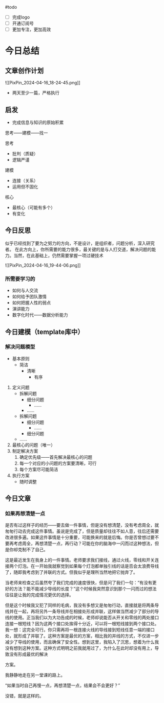 #todo 

- [ ] 完成logo
- [ ] 开通订阅号
- [ ] 更加专注，更加高效

# 今日总结
## 文章创作计划 

![[PixPin_2024-04-16_18-24-45.png]]
- 两天至少一篇，严格执行

## 启发

- 完成信息与知识的原始积累

思考——建模——找一

思考
- 批判（质疑）
- 逻辑严谨

建模
- 连接（关系）
- 运用但不固化

核心
- 最核心（可能有多个）
- 有变化

## 今日反思

似乎已经找到了要为之努力的方向，不是设计，是组织者，问题分析，深入研究者。
在此方向上，你所需要的能力很多，最关键的是与人打交道，解决问题的能力。当然，在此基础上，仍然需要掌握一项过硬技术

![[PixPin_2024-04-16_19-44-06.png]]
### 所需要学习的
- 如何与人交流
- 如何给予团队激情
- 如何把握人性的弱点
- 演讲能力
- 数字化时代——数据分析能力

## 今日建模（template库中）

### 解决问题模型

- 基本原则
	- 简洁
		- 清晰
			- 有序
	
1. 定义问题
	- 拆解问题
		- 细分问题
			- ……
		- ……
	- 拆解问题
		- 细分问题
			- ……
		- 细分问题
	- ……
2. 最核心的问题（唯一）
3. 制定解决方案
	1. 确定优先级——首先解决最核心的问题
	2. 每一个对应的小问题的方案要清晰，可行
	3. 每个方案尽可能简洁
4. 执行方案
	- 随时调整

## 今日文章

### 如果再想清楚一点

是否有过这样子的经历——要去做一件事情，但是没有想清楚，没有考虑周全，就匆匆行动去完成这件事情。虽说是完成了，但是质量却往往不如人意，往后还需要改进很多遍。如果这件事情是十分重要，可能换来的就是后悔。你是否曾想过要不要再考虑周全，再想清楚一点，再行动？可能在你的脑海中一闪而过这种想法，但是你却克制不了自己。

这是最近发生在我身上的一件事情。老师要求我们接线，通过火线，零线和开关连接两个灯泡。在一开始我就察觉到如果每个灯泡都单独引线的话是否会太浪费导线了，随即我考虑到了并联的方式。但我似乎是理所当然地把它抛弃了。

当老师来检查之后虽然夸了我们完成的速度很快，但是问了我们一句：“有没有更好的方法？能不能减少导线的长度？”这个时候我突然意识到那个一闪而过的想法往往是让我的完成情况更优的选择。

但是这个时候我又犯了同样的毛病，我没有多想又是匆匆行动，直接就是将两条导线并在一起，再将另外一条导线并在相接处形成并联，这样做当然减少了部分的导线的使用。正当我们以为大功告成的时候，老师却说能否从开关和零线的两处接口连接一根短线？因为这两个接口处挨得十分近，可以将一根短线接到两个接口处。我一想：这完全可行。你只需再将一根连接火线的导线接到短线任意一端的接口处，就形成了并联了。这种方案是最优的方案，相比我的并线的方式，不仅进一步减少了导线的使用，而且确保了安全性。想到这里，我陷入了沉思，想着为什么我没有想到这种方案。这种方式明明之前我就用过了，为什么在此时却没有用上，导致没有形成最优的解决

方案。

我静静地走在另一堂课的路上。

“如果当时自己再慢一点，再想清楚一点，结果会不会更好？”

没错，就是这样的。

